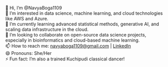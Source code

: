 👋 Hi, I’m @NavyaBoga1109  
👀 I’m interested in data science, machine learning, and cloud technologies like AWS and Azure.  
🌱 I’m currently learning advanced statistical methods, generative AI, and scaling data infrastructure in the cloud.  
💞️ I’m looking to collaborate on open-source data science projects, especially in bioinformatics and cloud-based machine learning.  
📫 How to reach me: navyaboga1109@gmail.com | [LinkedIn](https://www.linkedin.com/in/navya-boga)  
😄 Pronouns: She/Her  
⚡ Fun fact: I’m also a trained Kuchipudi classical dancer!
